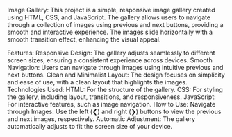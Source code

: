 Image Gallery:
This project is a simple, responsive image gallery created using HTML, CSS, and JavaScript. 
The gallery allows users to navigate through a collection of images using previous and next buttons, providing a smooth and interactive experience. 
The images slide horizontally with a smooth transition effect, enhancing the visual appeal.

 Features:
   Responsive Design: The gallery adjusts seamlessly to different screen sizes, ensuring a consistent experience across devices.
   Smooth Navigation: Users can navigate through images using intuitive previous and next buttons.
   Clean and Minimalist Layout: The design focuses on simplicity and ease of use, with a clean layout that highlights the images.
 Technologies Used:
   HTML: For the structure of the gallery.
   CSS: For styling the gallery, including layout, transitions, and responsiveness.
   JavaScript: For interactive features, such as image navigation.
How to Use:
 Navigate through Images: Use the left (❮) and right (❯) buttons to view the previous and next images, respectively.
 Automatic Adjustment: The gallery automatically adjusts to fit the screen size of your device.
